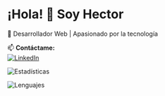 # ¡Hola! 👋 Soy Hector

🚀 Desarrollador Web | Apasionado por la tecnología  

📫 **Contáctame:**  
[![LinkedIn](https://img.shields.io/badge/LinkedIn-0077B5?style=for-the-badge&logo=linkedin&logoColor=white)]([https://www.linkedin.com/in/hectorsanhueza/)  

![Estadísticas](https://github-readme-stats.vercel.app/api?username=TUUSUARIO&show_icons=true&theme=radical)  

![Lenguajes](https://github-readme-stats.vercel.app/api/top-langs/?username=TUUSUARIO&layout=compact)  
